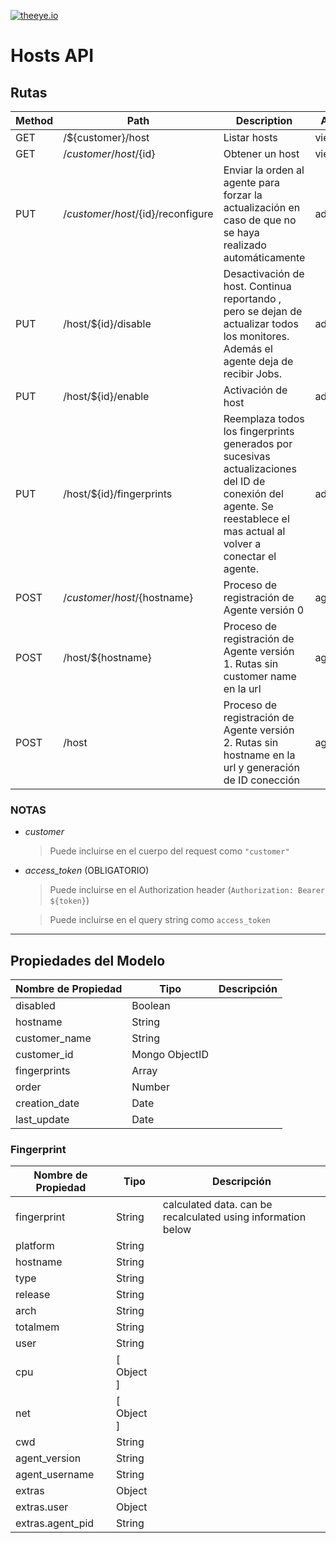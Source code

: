 [![theeye.io](../../images/logo-theeye-theOeye-logo2.png)](https://theeye.io/index.html)

# Hosts API

## Rutas

 | Method | Path                                                  | Description                                | ACL       | 
 | ------ | ----------------------------------------------------- | ------------------------------------------ | --------- | 
 | GET    | /${customer}/host                                     | Listar hosts                               | viewer    | 
 | GET    | /${customer}/host/${id}                               | Obtener un host                                           | viewer    | 
 | PUT    | /${customer}/host/${id}/reconfigure                   | Enviar la orden al agente para forzar la actualización en caso de que no se haya realizado automáticamente                                           | admin     | 
 | PUT    | /host/${id}/disable                                   | Desactivación de host. Continua reportando , pero se dejan de actualizar todos los monitores. Además el agente deja de recibir Jobs.                                           | admin     | 
 | PUT    | /host/${id}/enable                                    | Activación de host                                            | admin     | 
 | PUT    | /host/${id}/fingerprints                              | Reemplaza todos los fingerprints generados por sucesivas actualizaciones del ID de conexión del agente. Se reestablece el mas actual al volver a conectar el agente.                                           | admin     | 
 | POST   | /${customer}/host/${hostname}                         | Proceso de registración de Agente versión 0                                           | agent     | 
 | POST   | /host/${hostname}                                     | Proceso de registración de Agente versión 1. Rutas sin customer name en la url                                          | agent     | 
 | POST   | /host                                                 | Proceso de registración de Agente versión 2. Rutas sin hostname en la url y generación de ID conección                                          | agent     | 

### NOTAS

* *customer* 
  
  > Puede incluirse en el cuerpo del request como `"customer"`  

* *access_token* (OBLIGATORIO)
  
  > Puede incluirse en el Authorization header \(`Authorization: Bearer ${token}`\)

  >  Puede incluirse en el query string como `access_token`

-----

## Propiedades del Modelo

 | Nombre de Propiedad | Tipo           | Descripción | 
 | ------------------- | -------------  | -----------  | 
 | disabled            | Boolean        |              | 
 | hostname            | String         |              | 
 | customer_name       | String         |              | 
 | customer_id         | Mongo ObjectID |              | 
 | fingerprints        | Array          |              | 
 | order               | Number         |              | 
 | creation_date       | Date           |              | 
 | last_update         | Date           |              | 

### Fingerprint


 | Nombre de Propiedad | Tipo          | Descripción                                                  |
 | ------------------- | ------------- | -----------                                                  |
 | fingerprint         | String        | calculated data. can be recalculated using information below |
 | platform            | String        |                                                              |
 | hostname            | String        |                                                              |
 | type                | String        |                                                              |
 | release             | String        |                                                              |
 | arch                | String        |                                                              |
 | totalmem            | String        |                                                              |
 | user                | String        |                                                              |
 | cpu                 | [ Object ]    |                                                              |
 | net                 | [ Object ]    |                                                              |
 | cwd                 | String        |                                                              |
 | agent_version       | String        |                                                              |
 | agent_username      | String        |                                                              |
 | extras              | Object        |                                                              |
 | extras.user         | Object        |                                                              |
 | extras.agent_pid    | String        |                                                              |
